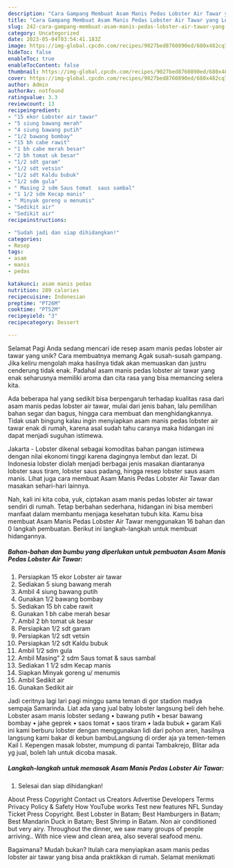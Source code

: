 ```yaml
---
description: "Cara Gampang Membuat Asam Manis Pedas Lobster Air Tawar yang Lezat Sekali"
title: "Cara Gampang Membuat Asam Manis Pedas Lobster Air Tawar yang Lezat Sekali"
slug: 242-cara-gampang-membuat-asam-manis-pedas-lobster-air-tawar-yang-lezat-sekali
category: Uncategorized
date: 2023-05-04T03:54:41.183Z
image: https://img-global.cpcdn.com/recipes/9027bed8760890ed/680x482cq70/asam-manis-pedas-lobster-air-tawar-foto-resep-utama.jpg
hideToc: false
enableToc: true
enableTocContent: false
thumbnail: https://img-global.cpcdn.com/recipes/9027bed8760890ed/680x482cq70/asam-manis-pedas-lobster-air-tawar-foto-resep-utama.jpg
cover: https://img-global.cpcdn.com/recipes/9027bed8760890ed/680x482cq70/asam-manis-pedas-lobster-air-tawar-foto-resep-utama.jpg
author: Admin
authorAv: notfound
ratingvalue: 3.3
reviewcount: 13
recipeingredient:
- "15 ekor Lobster air tawar"
- "5 siung bawang merah"
- "4 siung bawang putih"
- "1/2 bawang bombay"
- "15 bh cabe rawit"
- "1 bh cabe merah besar"
- "2 bh tomat uk besar"
- "1/2 sdt garam"
- "1/2 sdt vetsin"
- "1/2 sdt Kaldu bubuk"
- "1/2 sdm gula"
- " Masing 2 sdm Saus tomat  saus sambal"
- "1 1/2 sdm Kecap manis"
- " Minyak goreng u menumis"
- "Sedikit air"
- "Sedikit air"
recipeinstructions:

- "Sudah jadi dan siap dihidangkan!"
categories:
- Resep
tags:
- asam
- manis
- pedas

katakunci: asam manis pedas 
nutrition: 289 calories
recipecuisine: Indonesian
preptime: "PT26M"
cooktime: "PT52M"
recipeyield: "3"
recipecategory: Dessert

---
```



Selamat Pagi Anda sedang mencari ide resep asam manis pedas lobster air tawar yang unik? Cara membuatnya memang Agak susah-susah gampang. Jika keliru mengolah maka hasilnya tidak akan memuaskan dan justru cenderung tidak enak. Padahal asam manis pedas lobster air tawar yang enak seharusnya memiliki aroma dan cita rasa yang bisa memancing selera kita.


Ada beberapa hal yang sedikit bisa berpengaruh terhadap kualitas rasa dari asam manis pedas lobster air tawar, mulai dari jenis bahan, lalu pemilihan bahan segar dan bagus, hingga cara membuat dan menghidangkannya. Tidak usah bingung kalau ingin menyiapkan asam manis pedas lobster air tawar enak di rumah, karena asal sudah tahu caranya maka hidangan ini dapat menjadi suguhan istimewa.

Jakarta - Lobster dikenal sebagai komoditas bahan pangan istimewa dengan nilai ekonomi tinggi karena dagingnya lembut dan lezat. Di Indonesia lobster diolah menjadi berbagai jenis masakan diantaranya lobster saus tiram, lobster saus padang, hingga resep lobster saus asam manis. Lihat juga cara membuat Asam Manis Pedas Lobster Air Tawar dan masakan sehari-hari lainnya.


Nah, kali ini kita coba, yuk, ciptakan asam manis pedas lobster air tawar sendiri di rumah. Tetap berbahan sederhana, hidangan ini bisa memberi manfaat dalam membantu menjaga kesehatan tubuh kita. Kamu bisa membuat Asam Manis Pedas Lobster Air Tawar menggunakan 16 bahan dan 0 langkah pembuatan. Berikut ini langkah-langkah untuk membuat hidangannya.

<!--inarticleads1-->

##### Bahan-bahan dan bumbu yang diperlukan untuk pembuatan Asam Manis Pedas Lobster Air Tawar:

1. Persiapkan 15 ekor Lobster air tawar
1. Sediakan 5 siung bawang merah
1. Ambil 4 siung bawang putih
1. Gunakan 1/2 bawang bombay
1. Sediakan 15 bh cabe rawit
1. Gunakan 1 bh cabe merah besar
1. Ambil 2 bh tomat uk besar
1. Persiapkan 1/2 sdt garam
1. Persiapkan 1/2 sdt vetsin
1. Persiapkan 1/2 sdt Kaldu bubuk
1. Ambil 1/2 sdm gula
1. Ambil  Masing&#34; 2 sdm Saus tomat &amp; saus sambal
1. Sediakan 1 1/2 sdm Kecap manis
1. Siapkan  Minyak goreng u/ menumis
1. Ambil Sedikit air
1. Gunakan Sedikit air


Jadi ceritnya lagi lari pagi minggu sama teman di gor stadion madya sempaja Samarinda. Liat ada yang jual baby lobster langsung beli deh hehe. Lobster asam manis lobster sedang • bawang putih • besar bawang bombay • jahe geprek • saos tomat • saos tiram • lada bubuk • garam Kali ini kami berburu lobster dengan menggunakan lidi dari pohon aren, hasilnya langsung kami bakar di kebun bambuLangsung di order aja ya temen-temen Kail I. Kepengen masak lobster, mumpung di pantai Tambakrejo, Blitar ada yg jual, boleh lah untuk dicoba masak. 

<!--inarticleads2-->

##### Langkah-langkah untuk memasak Asam Manis Pedas Lobster Air Tawar:


1. Selesai dan siap dihidangkan!

About Press Copyright Contact us Creators Advertise Developers Terms Privacy Policy &amp; Safety How YouTube works Test new features NFL Sunday Ticket Press Copyright. Best Lobster in Batam; Best Hamburgers in Batam; Best Mandarin Duck in Batam; Best Shrimp in Batam. Non air conditioned but very airy. Throughout the dinner, we saw many groups of people arriving.. With nice view and clean area, also several seafood menu. 

Bagaimana? Mudah bukan? Itulah cara menyiapkan asam manis pedas lobster air tawar yang bisa anda praktikkan di rumah. Selamat menikmati

